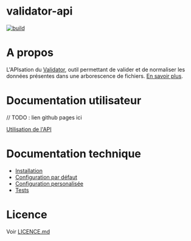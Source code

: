 # validator-api

[![build](https://circleci.com/gh/IGNF/validator-api.svg?style=svg&circle-token=43352b8853c282961dfa380d8791eacae749a656)](https://circleci.com/gh/IGNF/validator-api)

# A propos

L'APIsation du [Validator](https://github.com/IGNF/validator), outil permettant de valider et de normaliser les données présentes dans une arborescence de fichiers. [En savoir plus](https://github.com/IGNF/validator).

# Documentation utilisateur

// TODO : lien github pages ici

[Utilisation de l'API](docs/usage)

# Documentation technique

- [Installation](docs/development/installation.md)
- [Configuration par défaut](docs/development/configuration_default.md)
- [Configuration personalisée](docs/development/configuration_custom.md)
- [Tests](docs/development/testing.md)

# Licence

Voir [LICENCE.md](LICENCE.md)
